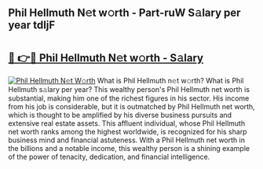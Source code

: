## Phil Hellmuth N𝚎t w𝚘rth - Part-ruW S𝚊lary per year tdIjF

# <h2><a href="http://gc3v84h.nevu.top/?p=Phil+Hellmuth">🔗 👉🔴 Phil Hellmuth N𝚎t w𝚘rth - S𝚊lary</a></h2>

[![Phil Hellmuth N𝚎t W𝚘rth](https://i.imgur.com/Oavwk0R.jpeg)](http://gc3v84h.nevu.top/?p=Phil+Hellmuth)
What is Phil Hellmuth n𝚎t w𝚘rth? What is Phil Hellmuth s𝚊lary per year?
This wealthy person's Phil Hellmuth net worth is substantial, making him one of the richest figures in his sector. His income from his job is considerable, but it is outmatched by Phil Hellmuth net worth, which is thought to be amplified by his diverse business pursuits and extensive real estate assets. This affluent individual, whose Phil Hellmuth net worth ranks among the highest worldwide, is recognized for his sharp business mind and financial astuteness. With a Phil Hellmuth net worth in the billions and a notable income, this wealthy person is a shining example of the power of tenacity, dedication, and financial intelligence.

